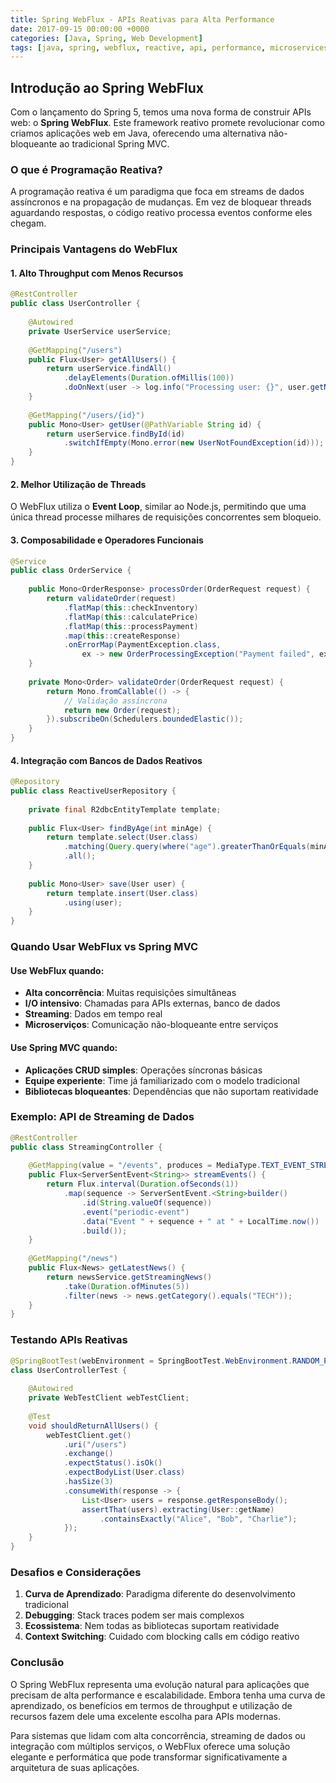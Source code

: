 ```yaml
---
title: Spring WebFlux - APIs Reativas para Alta Performance
date: 2017-09-15 00:00:00 +0000
categories: [Java, Spring, Web Development]
tags: [java, spring, webflux, reactive, api, performance, microservices]
---
```


## Introdução ao Spring WebFlux

Com o lançamento do Spring 5, temos uma nova forma de construir APIs web: o **Spring WebFlux**. Este framework reativo promete revolucionar como criamos aplicações web em Java, oferecendo uma alternativa não-bloqueante ao tradicional Spring MVC.

### O que é Programação Reativa?

A programação reativa é um paradigma que foca em streams de dados assíncronos e na propagação de mudanças. Em vez de bloquear threads aguardando respostas, o código reativo processa eventos conforme eles chegam.

### Principais Vantagens do WebFlux

#### 1. **Alto Throughput com Menos Recursos**

```java
@RestController
public class UserController {
    
    @Autowired
    private UserService userService;
    
    @GetMapping("/users")
    public Flux<User> getAllUsers() {
        return userService.findAll()
            .delayElements(Duration.ofMillis(100))
            .doOnNext(user -> log.info("Processing user: {}", user.getName()));
    }
    
    @GetMapping("/users/{id}")
    public Mono<User> getUser(@PathVariable String id) {
        return userService.findById(id)
            .switchIfEmpty(Mono.error(new UserNotFoundException(id)));
    }
}
```

#### 2. **Melhor Utilização de Threads**

O WebFlux utiliza o **Event Loop**, similar ao Node.js, permitindo que uma única thread processe milhares de requisições concorrentes sem bloqueio.

#### 3. **Composabilidade e Operadores Funcionais**

```java
@Service
public class OrderService {
    
    public Mono<OrderResponse> processOrder(OrderRequest request) {
        return validateOrder(request)
            .flatMap(this::checkInventory)
            .flatMap(this::calculatePrice)
            .flatMap(this::processPayment)
            .map(this::createResponse)
            .onErrorMap(PaymentException.class, 
                ex -> new OrderProcessingException("Payment failed", ex));
    }
    
    private Mono<Order> validateOrder(OrderRequest request) {
        return Mono.fromCallable(() -> {
            // Validação assíncrona
            return new Order(request);
        }).subscribeOn(Schedulers.boundedElastic());
    }
}
```

#### 4. **Integração com Bancos de Dados Reativos**

```java
@Repository
public class ReactiveUserRepository {
    
    private final R2dbcEntityTemplate template;
    
    public Flux<User> findByAge(int minAge) {
        return template.select(User.class)
            .matching(Query.query(where("age").greaterThanOrEquals(minAge)))
            .all();
    }
    
    public Mono<User> save(User user) {
        return template.insert(User.class)
            .using(user);
    }
}
```

### Quando Usar WebFlux vs Spring MVC

#### Use WebFlux quando:
- **Alta concorrência**: Muitas requisições simultâneas
- **I/O intensivo**: Chamadas para APIs externas, banco de dados
- **Streaming**: Dados em tempo real
- **Microserviços**: Comunicação não-bloqueante entre serviços

#### Use Spring MVC quando:
- **Aplicações CRUD simples**: Operações síncronas básicas
- **Equipe experiente**: Time já familiarizado com o modelo tradicional
- **Bibliotecas bloqueantes**: Dependências que não suportam reatividade

### Exemplo: API de Streaming de Dados

```java
@RestController
public class StreamingController {
    
    @GetMapping(value = "/events", produces = MediaType.TEXT_EVENT_STREAM_VALUE)
    public Flux<ServerSentEvent<String>> streamEvents() {
        return Flux.interval(Duration.ofSeconds(1))
            .map(sequence -> ServerSentEvent.<String>builder()
                .id(String.valueOf(sequence))
                .event("periodic-event")
                .data("Event " + sequence + " at " + LocalTime.now())
                .build());
    }
    
    @GetMapping("/news")
    public Flux<News> getLatestNews() {
        return newsService.getStreamingNews()
            .take(Duration.ofMinutes(5))
            .filter(news -> news.getCategory().equals("TECH"));
    }
}
```

### Testando APIs Reativas

```java
@SpringBootTest(webEnvironment = SpringBootTest.WebEnvironment.RANDOM_PORT)
class UserControllerTest {
    
    @Autowired
    private WebTestClient webTestClient;
    
    @Test
    void shouldReturnAllUsers() {
        webTestClient.get()
            .uri("/users")
            .exchange()
            .expectStatus().isOk()
            .expectBodyList(User.class)
            .hasSize(3)
            .consumeWith(response -> {
                List<User> users = response.getResponseBody();
                assertThat(users).extracting(User::getName)
                    .containsExactly("Alice", "Bob", "Charlie");
            });
    }
}
```

### Desafios e Considerações

1. **Curva de Aprendizado**: Paradigma diferente do desenvolvimento tradicional
2. **Debugging**: Stack traces podem ser mais complexos
3. **Ecossistema**: Nem todas as bibliotecas suportam reatividade
4. **Context Switching**: Cuidado com blocking calls em código reativo

### Conclusão

O Spring WebFlux representa uma evolução natural para aplicações que precisam de alta performance e escalabilidade. Embora tenha uma curva de aprendizado, os benefícios em termos de throughput e utilização de recursos fazem dele uma excelente escolha para APIs modernas.

Para sistemas que lidam com alta concorrência, streaming de dados ou integração com múltiplos serviços, o WebFlux oferece uma solução elegante e performática que pode transformar significativamente a arquitetura de suas aplicações.